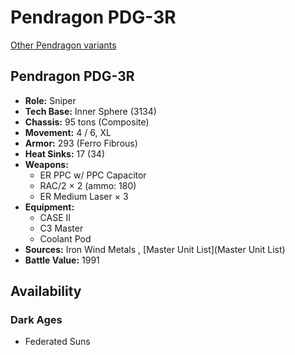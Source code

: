 # Pendragon PDG-3R 

[Other Pendragon variants](../pendragon.md) 

## Pendragon PDG-3R 

- **Role:** Sniper 
- **Tech Base:** Inner Sphere (3134) 
- **Chassis:** 95 tons (Composite) 
- **Movement:** 4 / 6, XL 
- **Armor:** 293 (Ferro Fibrous) 
- **Heat Sinks:** 17 (34) 
- **Weapons:** 
  - ER PPC w/ PPC Capacitor 
  - RAC/2 × 2 (ammo: 180) 
  - ER Medium Laser × 3 
- **Equipment:** 
  - CASE II 
  - C3 Master 
  - Coolant Pod 
- **Sources:** Iron Wind Metals , [Master Unit List](Master Unit List) 
- **Battle Value:** 1991 

## Availability 

### Dark Ages 

- Federated Suns 

